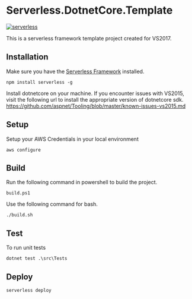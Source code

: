 # Serverless.DotnetCore.Template
[![serverless](https://dl.dropboxusercontent.com/s/d6opqwym91k0roz/serverless_badge_v3.svg)](http://www.serverless.com) 

This is a serverless framework template project created for VS2017.

## Installation

Make sure you have the [Serverless Framework](http://www.serverless.com) installed.
```
npm install serverless -g
```

Install dotnetcore on your machine. If you encounter issues with VS2015, visit the following url to install the appropriate version of dotnetcore sdk.
https://github.com/aspnet/Tooling/blob/master/known-issues-vs2015.md


## Setup

Setup your AWS Credentials in your local environment
```
aws configure
```

## Build

Run the following command in powershell to build the project.
```
build.ps1
```

Use the following command for bash.
```
./build.sh
```

## Test
To run unit tests
```
dotnet test .\src\Tests
```

## Deploy
```
serverless deploy
```



